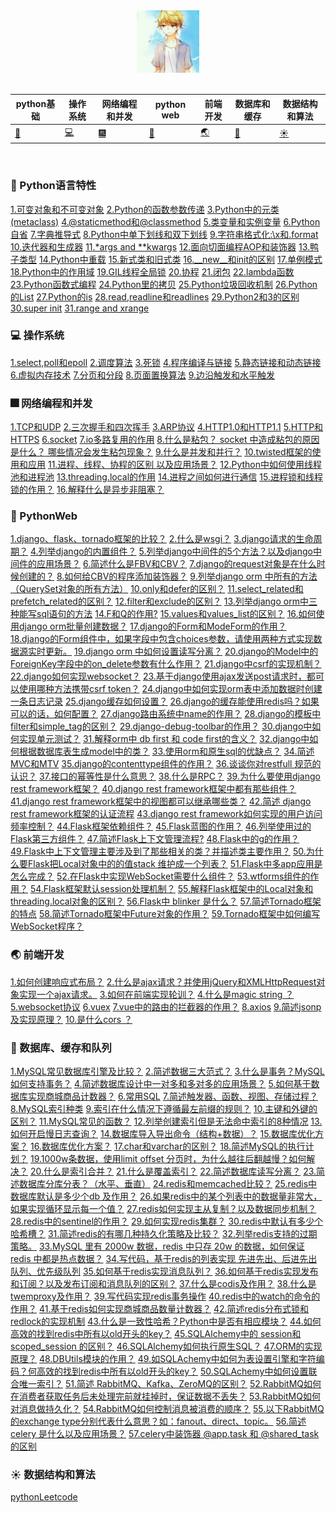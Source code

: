 <div align="center">
    <img src="assets/bayes.jpg" width="100px">
</div>

<br>

python基础|操作系统|网络编程和并发|python web|前端开发|数据库和缓存|数据结构和算法
---|---|---|----|----|---|----
[:palm_tree:](#palm_tree-Python基础)|[:computer:](#computer-操作系统)|[:fireworks:](#fireworks-网络编程和并发)|[:balloon:](#balloon-PythonWeb)|[:earth_asia:](#earth_asia-前端开发)|[:dolphin:](#dolphin-数据库和缓存)|[:sunny:](#sunny-数据结构和算法)

<br>

### :palm_tree: Python语言特性
[1.可变对象和不可变对象]()
[2.Python的函数参数传递]()
[3.Python中的元类(metaclass)]()
[4.@staticmethod和@classmethod]()
[5.类变量和实例变量]()
[6.Python自省]()
[7.字典推导式]()
[8.Python中单下划线和双下划线]()
[9.字符串格式化:\x和.format]()
[10.迭代器和生成器]()
[11.*args and **kwargs]()
[12.面向切面编程AOP和装饰器]()
[13.鸭子类型]()
[14.Python中重载]()
[15.新式类和旧式类]()
[16.__new__和init的区别]()
[17.单例模式]()
[18.Python中的作用域]()
[19.GIL线程全局锁]()
[20.协程]()
[21.闭包]()
[22.lambda函数]()
[23.Python函数式编程]()
[24.Python里的拷贝]()
[25.Python垃圾回收机制]()
[26.Python的List]()
[27.Python的is]()
[28.read,readline和readlines]()
[29.Python2和3的区别]()
[30.super init]()
[31.range and xrange]()

### :computer: 操作系统
[1.select,poll和epoll]()
[2.调度算法]()
[3.死锁]()
[4.程序编译与链接]()
[5.静态链接和动态链接]()
[6.虚拟内存技术]()
[7.分页和分段]()
[8.页面置换算法]()
[9.边沿触发和水平触发]()

### :fireworks: 网络编程和并发
[1.TCP和UDP]()
[2.三次握手和四次挥手]()
[3.ARP协议]()
[4.HTTP1.0和HTTP1.1]()
[5.HTTP和HTTPS]()
[6.socket]()
[7.io多路复用的作用]()
[8.什么是粘包？ socket 中造成粘包的原因是什么？ 哪些情况会发生粘包现象？]()
[9.什么是并发和并行？]()
[10.twisted框架的使用和应用]()
[11.进程、线程、协程的区别 以及应用场景？]()
[12.Python中如何使用线程池和进程池]()
[13.threading.local的作用]()
[14.进程之间如何进行通信]()
[15.进程锁和线程锁的作用？]()
[16.解释什么是异步非阻塞？]()

### :balloon: PythonWeb
[1.django、flask、tornado框架的比较？]()
[2.什么是wsgi？]()
[3.django请求的生命周期？]()
[4.列举django的内置组件？]()
[5.列举django中间件的5个方法？以及django中间件的应用场景？]()
[6.简述什么是FBV和CBV？]()
[7.django的request对象是在什么时候创建的？]()
[8.如何给CBV的程序添加装饰器？]()
[9.列举django orm 中所有的方法（QuerySet对象的所有方法）]()
[10.only和defer的区别？]()
[11.select_related和prefetch_related的区别？]()
[12.filter和exclude的区别？]()
[13.列举django orm中三种能写sql语句的方法]()
[14.F和Q的作用?]()
[15.values和values_list的区别？]()
[16.如何使用django orm批量创建数据？]()
[17.django的Form和ModeForm的作用？]()
[18.django的Form组件中，如果字段中包含choices参数，请使用两种方式实现数据源实时更新。]()
[19.django orm 中如何设置读写分离？]()
[20.django的Model中的ForeignKey字段中的on_delete参数有什么作用？]()
[21.django中csrf的实现机制？]()
[22.django如何实现websocket？]()
[23.基于django使用ajax发送post请求时，都可以使用哪种方法携带csrf token？]()
[24.django中如何实现orm表中添加数据时创建一条日志记录]()
[25.django缓存如何设置？]()
[26.django的缓存能使用redis吗？如果可以的话，如何配置？]()
[27.django路由系统中name的作用？]()
[28.django的模板中filter和simple_tag的区别？]()
[29.django-debug-toolbar的作用？]()
[30.django中如何实现单元测试？]()
[31.解释orm中 db first 和 code first的含义？]()
[32.django中如何根据数据库表生成model中的类？]()
[33.使用orm和原生sql的优缺点？]()
[34.简述MVC和MTV]()
[35.django的contenttype组件的作用？]()
[36.谈谈你对restfull 规范的认识？]()
[37.接口的幂等性是什么意思？]()
[38.什么是RPC？]()
[39.为什么要使用django rest framework框架？]()
[40.django rest framework框架中都有那些组件？]()
[41.django rest framework框架中的视图都可以继承哪些类？]()
[42.简述 django rest framework框架的认证流程]()
[43.django rest framework如何实现的用户访问频率控制？]()
[44.Flask框架依赖组件？]()
[45.Flask蓝图的作用？]()
[46.列举使用过的Flask第三方组件？]()
[47.简述Flask上下文管理流程?]()
[48.Flask中的g的作用？]()
[49.Flask中上下文管理主要涉及到了那些相关的类？并描述类主要作用？]()
[50.为什么要Flask把Local对象中的的值stack 维护成一个列表？]()
[51.Flask中多app应用是怎么完成？]()
[52.在Flask中实现WebSocket需要什么组件？]()
[53.wtforms组件的作用？]()
[54.Flask框架默认session处理机制？]()
[55.解释Flask框架中的Local对象和threading.local对象的区别？]()
[56.Flask中 blinker 是什么？]()
[57.简述Tornado框架的特点]()
[58.简述Tornado框架中Future对象的作用？]()
[59.Tornado框架中如何编写WebSocket程序？]()


### :earth_asia: 前端开发
[1.如何创建响应式布局？]()
[2.什么是ajax请求？并使用jQuery和XMLHttpRequest对象实现一个ajax请求。]()
[3.如何在前端实现轮训？]()
[4.什么是magic string ？]()
[5.websocket协议]()
[6.vuex]()
[7.vue中的路由的拦截器的作用？]()
[8.axios]()
[9.简述jsonp及实现原理？]()
[10.是什么cors ？]()


### :dolphin: 数据库、缓存和队列
[1.MySQL常见数据库引擎及比较？]()
[2.简述数据三大范式？]()
[3.什么是事务？MySQL如何支持事务？]()
[4.简述数据库设计中一对多和多对多的应用场景？]()
[5.如何基于数据库实现商城商品计数器？]()
[6.常用SQL]()
[7.简述触发器、函数、视图、存储过程？]()
[8.MySQL索引种类]()
[9.索引在什么情况下遵循最左前缀的规则？]()
[10.主键和外键的区别？]()
[11.MySQL常见的函数？]()
[12.列举创建索引但是无法命中索引的8种情况]()
[13.如何开启慢日志查询？]()
[14.数据库导入导出命令（结构+数据）？]()
[15.数据库优化方案？]()
[16.数据库优化方案？]()
[17.char和varchar的区别？]()
[18.简述MySQL的执行计划？]()
[19.1000w条数据，使用limit offset 分页时，为什么越往后翻越慢？如何解决？]()
[20.什么是索引合并？]()
[21.什么是覆盖索引？]()
[22.简述数据库读写分离？]()
[23.简述数据库分库分表？（水平、垂直）]()
[24.redis和memcached比较？]()
[25.redis中数据库默认是多少个db 及作用？]()
[26.如果redis中的某个列表中的数据量非常大，如果实现循环显示每一个值？]()
[27.redis如何实现主从复制？以及数据同步机制？]()
[28.redis中的sentinel的作用？]()
[29.如何实现redis集群？]()
[30.redis中默认有多少个哈希槽？]()
[31.简述redis的有哪几种持久化策略及比较？]()
[32.列举redis支持的过期策略。]()
[33.MySQL 里有 2000w 数据，redis 中只存 20w 的数据，如何保证 redis 中都是热点数据？]()
[34.写代码，基于redis的列表实现 先进先出、后进先出队列、优先级队列]()
[35.如何基于redis实现消息队列？]()
[36.如何基于redis实现发布和订阅？以及发布订阅和消息队列的区别？]()
[37.什么是codis及作用？]()
[38.什么是twemproxy及作用？]()
[39.写代码实现redis事务操作]()
[40.redis中的watch的命令的作用？]()
[41.基于redis如何实现商城商品数量计数器？]()
[42.简述redis分布式锁和redlock的实现机制]()
[43.什么是一致性哈希？Python中是否有相应模块？]()
[44.如何高效的找到redis中所有以old开头的key？]()
[45.SQLAlchemy中的 session和scoped_session 的区别？]()
[46.SQLAlchemy如何执行原生SQL？]()
[47.ORM的实现原理？]()
[48.DBUtils模块的作用？]()
[49.如SQLAchemy中如何为表设置引擎和字符编码？何高效的找到redis中所有以old开头的key？]()
[50.SQLAchemy中如何设置联合唯一索引？]()
[51.简述 RabbitMQ、Kafka、ZeroMQ的区别？]()
[52.RabbitMQ如何在消费者获取任务后未处理完前就挂掉时，保证数据不丢失？]()
[53.RabbitMQ如何对消息做持久化？]()
[54.RabbitMQ如何控制消息被消费的顺序？]()
[55.以下RabbitMQ的exchange type分别代表什么意思？如：fanout、direct、topic。]()
[56.简述 celery 是什么以及应用场景？]()
[57.celery中装饰器 @app.task 和 @shared_task的区别]()

### :sunny: 数据结构和算法
[pythonLeetcode](https://github.com/kenasel/PythonLeetcode)